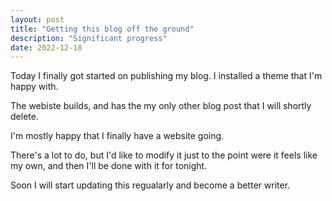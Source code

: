 ```yaml
---
layout: post
title: "Getting this blog off the ground"
description: "Significant progress"
date: 2022-12-18
---
```


Today I finally got started on publishing my blog. I installed a theme that I'm happy with.

The webiste builds, and has the my only other blog post that I will shortly delete.

I'm mostly happy that I finally have a website going. 

There's a lot to do, but I'd like to modify it just to the point were it feels like my own, and then I'll be done with it for tonight. 

Soon I will start updating this regualarly and become a better writer.

